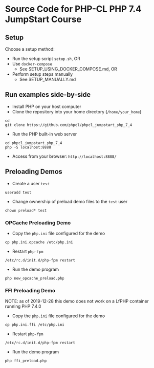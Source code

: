 # Source Code for PHP-CL PHP 7.4 JumpStart Course

## Setup
Choose a setup method:
* Run the setup script `setup.sh`, OR
* Use `docker-compose`
  * See SETUP_USING_DOCKER_COMPOSE.md, OR
* Perform setup steps manually
  * See SETUP_MANUALLY.md

## Run examples side-by-side
* Install PHP on your host computer
* Clone the repository into your home directory (`/home/your_home`)
```
cd
git clone https://github.com/phpcl/phpcl_jumpstart_php_7_4
```
* Run the PHP built-in web server
```
cd phpcl_jumpstart_php_7_4
php -S localhost:8888
```
* Access from your browser: `http://localhost:8888/`

## Preloading Demos
* Create a user `test`
```
useradd test
```
* Change ownership of preload demo files to the `test` user
```
chown preload* test
```

### OPCache Preloading Demo
* Copy the `php.ini` file configured for the demo
```
cp php.ini.opcache /etc/php.ini
```
* Restart `php-fpm`
```
/etc/rc.d/init.d/php-fpm restart
```
* Run the demo program
```
php new_opcache_preload.php
```

### FFI Preloading Demo
NOTE: as of 2019-12-28 this demo does not work on a LfPHP container running PHP 7.4.0
* Copy the `php.ini` file configured for the demo
```
cp php.ini.ffi /etc/php.ini
```
* Restart `php-fpm`
```
/etc/rc.d/init.d/php-fpm restart
```
* Run the demo program
```
php ffi_preload.php
```
